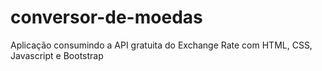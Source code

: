 # conversor-de-moedas
Aplicação consumindo a API gratuita do Exchange Rate com HTML, CSS, Javascript e Bootstrap

